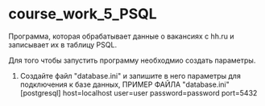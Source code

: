 # course_work_5_PSQL
Программа, которая обрабатывает данные о вакансиях с hh.ru и записывает их в таблицу PSQL.

Для того чтобы запустить программу необходмио создать параметры.

1. Создайте файл "database.ini" и запишите в него параметры для подключения к базе данных,
   ПРИМЕР ФАЙЛА "database.ini"
    [postgresql]
    host=localhost
    user=user
    password=password
    port=5432


